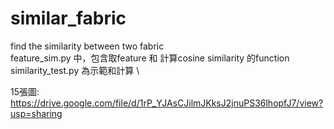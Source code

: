 # similar_fabric

find the similarity between two fabric \
feature_sim.py 中，包含取feature 和 計算cosine similarity 的function \
similarity_test.py 為示範和計算 \


15張圖: https://drive.google.com/file/d/1rP_YJAsCJilmJKksJ2jnuPS36lhopfJ7/view?usp=sharing
